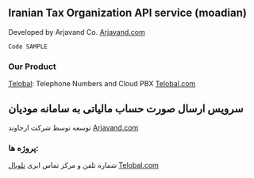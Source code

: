 Iranian Tax Organization API service (moadian)
----------------------------------------------

Developed by Arjavand Co. [Arjavand.com](https://www.arjavand.com/)

`Code SAMPLE`

### Our Product 

[Telobal](https://www.telobal.com/): Telephone Numbers and Cloud PBX [Telobal.com](https://www.telobal.com/)

سرویس ارسال صورت حساب مالیاتی به سامانه مودیان
----------------------------------------------

توسعه توسط شرکت ارجاوند
[Arjavand.com](https://www.arjavand.com/)

### پروژه ها:

شماره تلفن و مرکز تماس ابری [تلوبال](https://www.telobal.com/) [Telobal.com](https://www.telobal.com/)
